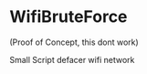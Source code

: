 WifiBruteForce
==============
(Proof of Concept, this dont work)

Small Script defacer wifi network
